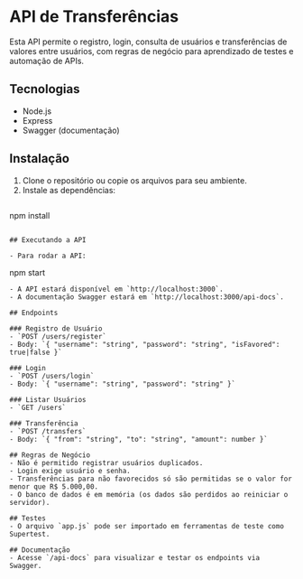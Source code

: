 # API de Transferências

Esta API permite o registro, login, consulta de usuários e transferências de valores entre usuários, com regras de negócio para aprendizado de testes e automação de APIs.

## Tecnologias
- Node.js
- Express
- Swagger (documentação)

## Instalação

1. Clone o repositório ou copie os arquivos para seu ambiente.
2. Instale as dependências:
   ```
npm install
   ```

## Executando a API

- Para rodar a API:
  ```
npm start
  ```
- A API estará disponível em `http://localhost:3000`.
- A documentação Swagger estará em `http://localhost:3000/api-docs`.

## Endpoints

### Registro de Usuário
- `POST /users/register`
  - Body: `{ "username": "string", "password": "string", "isFavored": true|false }`

### Login
- `POST /users/login`
  - Body: `{ "username": "string", "password": "string" }`

### Listar Usuários
- `GET /users`

### Transferência
- `POST /transfers`
  - Body: `{ "from": "string", "to": "string", "amount": number }`

## Regras de Negócio
- Não é permitido registrar usuários duplicados.
- Login exige usuário e senha.
- Transferências para não favorecidos só são permitidas se o valor for menor que R$ 5.000,00.
- O banco de dados é em memória (os dados são perdidos ao reiniciar o servidor).

## Testes
- O arquivo `app.js` pode ser importado em ferramentas de teste como Supertest.

## Documentação
- Acesse `/api-docs` para visualizar e testar os endpoints via Swagger.
